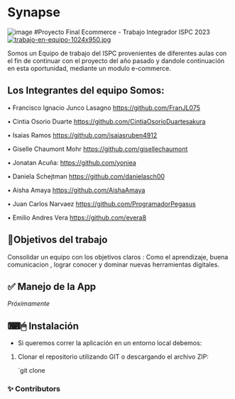 # Synapse
![image](https://user-images.githubusercontent.com/63260839/192121859-9cc65987-f4a9-4af1-9229-cc4421fc07b6.png)
#Proyecto Final Ecommerce - Trabajo Integrador ISPC 2023
[![trabajo-en-equipo-1024x950.jpg](https://i.postimg.cc/HLYpChcn/trabajo-en-equipo-1024x950.jpg)](https://postimg.cc/XrPMfxg6)

Somos un Equipo de trabajo del ISPC provenientes de diferentes aulas con el fin de continuar con el proyecto del año pasado y dandole continuación en esta oportunidad, mediante un modulo e-commerce.
## Los Integrantes del equipo Somos:

•	 Francisco Ignacio	Junco Lasagno  https://github.com/FranJL075

•	 Cintia Osorio Duarte https://github.com/CintiaOsorioDuartesakura

•	 Isaias Ramos https://github.com/isaiasruben4912

•	 Giselle Chaumont Mohr https://github.com/gisellechaumont

•	 Jonatan Acuña: https://github.com/yoniea

•	 Daniela Schejtman https://github.com/danielasch00

•	 Aisha Amaya https://github.com/AishaAmaya

•	 Juan Carlos Narvaez https://github.com/ProgramadorPegasus

•	 Emilio Andres Vera https://github.com/evera8

## 📝Objetivos del trabajo
Consolidar un equipo con los objetivos claros : Como el aprendizaje, buena comunicacion , lograr conocer y dominar nuevas herramientas digitales.

## ✅ Manejo de la App
_Próximamente_

## ⌨🖱 Instalación
- Si queremos correr la aplicación en un entorno local debemos: 

1. Clonar el repositorio utilizando GIT o descargando el archivo ZIP:

    `git clone 
    
### ✨ Contributors


